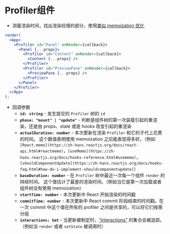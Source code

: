 # Profiler组件

- 测量渲染时间，找出渲染较慢的部分，使用[类似 memoization 优化](https://zh-hans.reactjs.org/docs/hooks-faq.html#how-to-memoize-calculations)

```jsx
render(
  <App>
    <Profiler id="Panel" onRender={callback}>
      <Panel {...props}>
        <Profiler id="Content" onRender={callback}>
          <Content {...props} />
        </Profiler>
        <Profiler id="PreviewPane" onRender={callback}>
          <PreviewPane {...props} />
        </Profiler>
      </Panel>
    </Profiler>
  </App>
);
```

- 回调参数
    - **`id: string`** - 发生提交的 `Profiler` 树的 `id`
    - **`phase: "mount" | "update"`** - 判断是组件树的第一次装载引起的重渲染，还是由 props、state 或是 hooks 改变引起的重渲染
    - **`actualDuration: number`** - 本次更新在渲染 `Profiler` 和它的子代上花费的时间。
    这个数值表明使用 memoization 之后能表现得多好。（例如 `[React.memo](https://zh-hans.reactjs.org/docs/react-api.html#reactmemo)`，`[useMemo](https://zh-hans.reactjs.org/docs/hooks-reference.html#usememo)`，`[shouldComponentUpdate](https://zh-hans.reactjs.org/docs/hooks-faq.html#how-do-i-implement-shouldcomponentupdate)`）
    - **`baseDuration: number`** - 在 `Profiler` 树中最近一次每一个组件 `render` 的持续时间。
    这个值估计了最差的渲染时间。（例如当它是第一次加载或者组件树没有使用 memoization）
    - **`startTime: number`** - 本次更新中 React 开始渲染的时间戳
    - **`commitTime: number`** - 本次更新中 React commit 阶段结束的时间戳。在一次 commit 中这个值在所有的 profiler 之间是共享的，可以将它们按需分组
    - **`interactions: Set`** - 当更新被制定时，[“interactions”](https://fb.me/react-interaction-tracing) 的集合会被追踪。（例如当 `render` 或者 `setState` 被调用时）